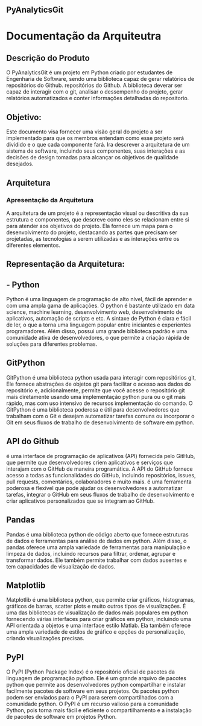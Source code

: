 ## PyAnalyticsGit
# Documentação da Arquiteutra


## Descrição do Produto


O PyAnalyticsGit é um projeto em Python criado por estudantes de Engenharia de Software, sendo uma biblioteca capaz de gerar relatórios de repositórios do Github.
repositórios do Github. A biblioteca deverar ser capaz de interagir com o git, analisar o dessempenho do projeto, gerar relatórios automatizados e conter informações detalhadas do repositorio.  


## Objetivo:
Este documento visa fornecer uma visão geral do projeto a ser implementado para que os membros entendam como esse projeto será dividido e o que cada componente fará. Ira descrever a arquitetura de um sistema de software, incluindo seus componentes, suas interações e as decisões de design tomadas para alcançar os objetivos de qualidade desejados.

## Arquitetura
### Apresentação da Arquitetura

A arquitetura de um projeto é a representação visual ou descritiva da sua estrutura e componentes, que descreve como eles se relacionam entre si para atender aos objetivos do projeto. 
Ela fornece um mapa para o desenvolvimento do projeto, destacando as partes que precisam ser projetadas, as tecnologias a serem utilizadas e as interações entre os diferentes elementos.

## Representação da Arquitetura:

## - Python  
 Python é uma linguagem de programação de alto nível, fácil de aprender e com uma ampla gama de aplicações. 
 O python é bastante utilizado em data science, machine learning, desenvolvimento web, desenvolvimento de aplicativos, automação de scripts e etc.
 A sintaxe de Python é clara e fácil de ler, o que a torna uma linguagem popular entre iniciantes e experientes programadores. 
 Além disso, possui uma grande biblioteca padrão e uma comunidade ativa de desenvolvedores, o que permite a criação rápida de soluções para diferentes problemas.
##

## GitPython
GitPython é uma biblioteca python usada para interagir com repositórios git, 
Ele fornece abstrações de objetos git para facilitar o acesso aos dados do repositório e, adicionalmente, permite que você acesse o
repositório git mais diretamente usando uma implementação python pura ou o git mais rápido, mas com uso intensivo de recursos
implementação do comando.
O GitPython é uma biblioteca poderosa e útil para desenvolvedores que trabalham com o Git e desejam automatizar tarefas comuns ou incorporar o Git em seus fluxos de trabalho de desenvolvimento de software em python.
##
## API do Github
é uma interface de programação de aplicativos (API) fornecida pelo GitHub, que permite que desenvolvedores criem aplicativos e serviços que interajam com o GitHub de maneira programática. 
A API do GitHub fornece acesso a todas as funcionalidades do GitHub, incluindo repositórios, issues, pull requests, comentários, colaboradores e muito mais.
é uma ferramenta poderosa e flexível que pode ajudar os desenvolvedores a automatizar tarefas, integrar o GitHub em seus fluxos de trabalho de desenvolvimento e criar aplicativos personalizados que se integram ao GitHub.
##
## Pandas
Pandas é uma biblioteca python de código aberto que fornece estruturas de dados e ferramentas para análise de dados em python.
Além disso, o pandas oferece uma ampla variedade de ferramentas para manipulação e limpeza de dados, incluindo recursos para filtrar, ordenar, agrupar e transformar dados. Ele também permite trabalhar com dados ausentes e tem capacidades de visualização de dados.
##
## Matplotlib
Matplotlib é uma biblioteca python, que permite criar gráficos, histogramas, gráficos de barras, scatter plots e muito
outros tipos de visualizações. É uma das bibliotecas de visualização de dados mais populares em python fornecendo várias interfaces para criar gráficos em python, incluindo uma API orientada a objetos e uma interface estilo Matlab. Ela também oferece uma ampla variedade de estilos de gráfico e opções de personalização, criando visualizações precisas.
##
## PyPI
O PyPI (Python Package Index) é o repositório oficial de pacotes da linguagem de programação python. Ele é um grande arquivo de pacotes python que permite aos desenvolvedores python compartilhar e instalar facilmente pacotes de software em seus projetos.
Os pacotes python podem ser enviados para o PyPI para serem compartilhados com a comunidade python.
O PyPI é um recurso valioso para a comunidade Python, pois torna mais fácil e eficiente o compartilhamento e a instalação de pacotes de software em projetos Python.


